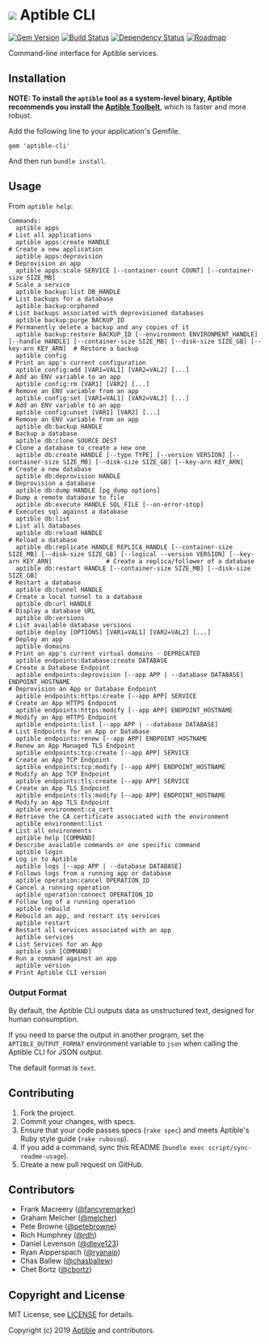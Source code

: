 # ![](https://raw.github.com/aptible/straptible/master/lib/straptible/rails/templates/public.api/icon-60px.png) Aptible CLI

[![Gem Version](https://badge.fury.io/rb/aptible-cli.png)](https://rubygems.org/gems/aptible-cli)
[![Build Status](https://travis-ci.org/aptible/aptible-cli.png?branch=master)](https://travis-ci.org/aptible/aptible-cli)
[![Dependency Status](https://gemnasium.com/aptible/aptible-cli.png)](https://gemnasium.com/aptible/aptible-cli)
[![Roadmap](https://badge.waffle.io/aptible/aptible-cli.svg?label=ready&title=roadmap)](http://waffle.io/aptible/aptible-cli)

Command-line interface for Aptible services.

## Installation

**NOTE: To install the `aptible` tool as a system-level binary, Aptible
recommends you install the
[Aptible Toolbelt](https://support.aptible.com/toolbelt/)**, which is faster
and more robust.

Add the following line to your application's Gemfile.

    gem 'aptible-cli'

And then run `bundle install`.


## Usage

From `aptible help`:

<!-- BEGIN USAGE -->
```
Commands:
  aptible apps                                                                                                                                                # List all applications
  aptible apps:create HANDLE                                                                                                                                  # Create a new application
  aptible apps:deprovision                                                                                                                                    # Deprovision an app
  aptible apps:scale SERVICE [--container-count COUNT] [--container-size SIZE_MB]                                                                             # Scale a service
  aptible backup:list DB_HANDLE                                                                                                                               # List backups for a database
  aptible backup:orphaned                                                                                                                                     # List backups associated with deprovisioned databases
  aptible backup:purge BACKUP_ID                                                                                                                              # Permanently delete a backup and any copies of it
  aptible backup:restore BACKUP_ID [--environment ENVIRONMENT_HANDLE] [--handle HANDLE] [--container-size SIZE_MB] [--disk-size SIZE_GB] [--key-arn KEY_ARN]  # Restore a backup
  aptible config                                                                                                                                              # Print an app's current configuration
  aptible config:add [VAR1=VAL1] [VAR2=VAL2] [...]                                                                                                            # Add an ENV variable to an app
  aptible config:rm [VAR1] [VAR2] [...]                                                                                                                       # Remove an ENV variable from an app
  aptible config:set [VAR1=VAL1] [VAR2=VAL2] [...]                                                                                                            # Add an ENV variable to an app
  aptible config:unset [VAR1] [VAR2] [...]                                                                                                                    # Remove an ENV variable from an app
  aptible db:backup HANDLE                                                                                                                                    # Backup a database
  aptible db:clone SOURCE DEST                                                                                                                                # Clone a database to create a new one
  aptible db:create HANDLE [--type TYPE] [--version VERSION] [--container-size SIZE_MB] [--disk-size SIZE_GB] [--key-arn KEY_ARN]                             # Create a new database
  aptible db:deprovision HANDLE                                                                                                                               # Deprovision a database
  aptible db:dump HANDLE [pg_dump options]                                                                                                                    # Dump a remote database to file
  aptible db:execute HANDLE SQL_FILE [--on-error-stop]                                                                                                        # Executes sql against a database
  aptible db:list                                                                                                                                             # List all databases
  aptible db:reload HANDLE                                                                                                                                    # Reload a database
  aptible db:replicate HANDLE REPLICA_HANDLE [--container-size SIZE_MB] [--disk-size SIZE_GB] [--logical --version VERSION] [--key-arn KEY_ARN]               # Create a replica/follower of a database
  aptible db:restart HANDLE [--container-size SIZE_MB] [--disk-size SIZE_GB]                                                                                  # Restart a database
  aptible db:tunnel HANDLE                                                                                                                                    # Create a local tunnel to a database
  aptible db:url HANDLE                                                                                                                                       # Display a database URL
  aptible db:versions                                                                                                                                         # List available database versions
  aptible deploy [OPTIONS] [VAR1=VAL1] [VAR2=VAL2] [...]                                                                                                      # Deploy an app
  aptible domains                                                                                                                                             # Print an app's current virtual domains - DEPRECATED
  aptible endpoints:database:create DATABASE                                                                                                                  # Create a Database Endpoint
  aptible endpoints:deprovision [--app APP | --database DATABASE] ENDPOINT_HOSTNAME                                                                           # Deprovision an App or Database Endpoint
  aptible endpoints:https:create [--app APP] SERVICE                                                                                                          # Create an App HTTPS Endpoint
  aptible endpoints:https:modify [--app APP] ENDPOINT_HOSTNAME                                                                                                # Modify an App HTTPS Endpoint
  aptible endpoints:list [--app APP | --database DATABASE]                                                                                                    # List Endpoints for an App or Database
  aptible endpoints:renew [--app APP] ENDPOINT_HOSTNAME                                                                                                       # Renew an App Managed TLS Endpoint
  aptible endpoints:tcp:create [--app APP] SERVICE                                                                                                            # Create an App TCP Endpoint
  aptible endpoints:tcp:modify [--app APP] ENDPOINT_HOSTNAME                                                                                                  # Modify an App TCP Endpoint
  aptible endpoints:tls:create [--app APP] SERVICE                                                                                                            # Create an App TLS Endpoint
  aptible endpoints:tls:modify [--app APP] ENDPOINT_HOSTNAME                                                                                                  # Modify an App TLS Endpoint
  aptible environment:ca_cert                                                                                                                                 # Retrieve the CA certificate associated with the environment
  aptible environment:list                                                                                                                                    # List all environments
  aptible help [COMMAND]                                                                                                                                      # Describe available commands or one specific command
  aptible login                                                                                                                                               # Log in to Aptible
  aptible logs [--app APP | --database DATABASE]                                                                                                              # Follows logs from a running app or database
  aptible operation:cancel OPERATION_ID                                                                                                                       # Cancel a running operation
  aptible operation:connect OPERATION_ID                                                                                                                      # Follow log of a running operation
  aptible rebuild                                                                                                                                             # Rebuild an app, and restart its services
  aptible restart                                                                                                                                             # Restart all services associated with an app
  aptible services                                                                                                                                            # List Services for an App
  aptible ssh [COMMAND]                                                                                                                                       # Run a command against an app
  aptible version                                                                                                                                             # Print Aptible CLI version
```
<!-- END USAGE -->

### Output Format

By default, the Aptible CLI outputs data as unstructured text, designed for human consumption.

If you need to parse the output in another program, set the `APTIBLE_OUTPUT_FORMAT` environment variable to `json` when calling the Aptible CLI for JSON output.

The default format is `text`.

## Contributing

1. Fork the project.
1. Commit your changes, with specs.
1. Ensure that your code passes specs (`rake spec`) and meets Aptible's Ruby style guide (`rake rubocop`).
1. If you add a command, sync this README (`bundle exec script/sync-readme-usage`).
1. Create a new pull request on GitHub.

## Contributors

* Frank Macreery ([@fancyremarker](https://github.com/fancyremarker))
* Graham Melcher ([@melcher](https://github.com/melcher))
* Pete Browne ([@petebrowne](https://github.com/petebrowne))
* Rich Humphrey ([@rdh](https://github.com/rdh))
* Daniel Levenson ([@dleve123](https://github.com/dleve123))
* Ryan Aipperspach ([@ryanaip](https://github.com/ryanaip))
* Chas Ballew ([@chasballew](https://github.com/chasballew))
* Chet Bortz ([@cbortz](https://github.com/cbortz))

## Copyright and License

MIT License, see [LICENSE](LICENSE.md) for details.

Copyright (c) 2019 [Aptible](https://www.aptible.com) and contributors.
